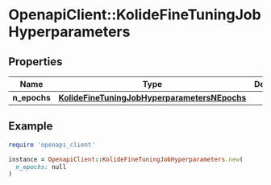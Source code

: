 # OpenapiClient::KolideFineTuningJobHyperparameters

## Properties

| Name | Type | Description | Notes |
| ---- | ---- | ----------- | ----- |
| **n_epochs** | [**KolideFineTuningJobHyperparametersNEpochs**](KolideFineTuningJobHyperparametersNEpochs.md) |  |  |

## Example

```ruby
require 'openapi_client'

instance = OpenapiClient::KolideFineTuningJobHyperparameters.new(
  n_epochs: null
)
```

